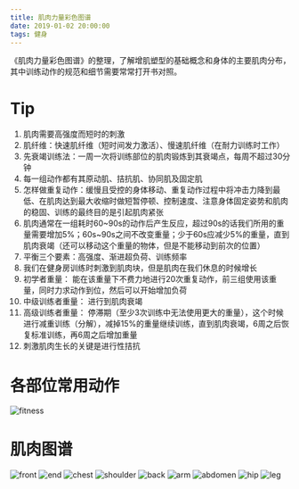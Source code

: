 ```yaml
---
title: 肌肉力量彩色图谱
date: 2019-01-02 20:00:00
tags: 健身
---
```


《肌肉力量彩色图谱》的整理，了解增肌塑型的基础概念和身体的主要肌肉分布，其中训练动作的规范和细节需要常常打开书对照。
<!-- more -->

# Tip
1. 肌肉需要高强度而短时的刺激
2. 肌纤维：快速肌纤维（短时间发力激活）、慢速肌纤维（在耐力训练时工作）
3. 先衰竭训练法：一周一次将训练部位的肌肉锻炼到其衰竭点，每周不超过30分钟
4. 每一组动作都有其原动肌、拮抗肌、协同肌及固定肌
5. 怎样做重复动作：缓慢且受控的身体移动、重复动作过程中将冲击力降到最低、在肌肉达到最大收缩时做短暂停顿、控制速度、注意身体固定姿势和肌肉的稳固、训练的最终目的是引起肌肉紧张
6. 肌肉通常在一组耗时60~90s的动作后产生反应，超过90s的话我们所用的重量需要增加5%；60s~90s之间不改变重量；少于60s应减少5%的重量，直到肌肉衰竭（还可以移动这个重量的物体，但是不能移动到前次的位置）
7. 平衡三个要素：高强度、渐进超负荷、训练频率
8. 我们在健身房训练时刺激到肌肉块，但是肌肉在我们休息的时候增长
9. 初学者重量： 能在该重量下不费力地进行20次重复动作，前三组使用该重量，同时力求动作到位，然后可以开始增加负荷
10. 中级训练者重量： 进行到肌肉衰竭
11. 高级训练者重量： 停滞期（至少3次训练中无法使用更大的重量），这个时候进行减重训练（分解），减掉15%的重量继续训练，直到肌肉衰竭，6周之后恢复标准训练，再6周之后增加重量
12. 刺激肌肉生长的关键是进行性拮抗

# 各部位常用动作
![fitness](http://pkoqd804w.bkt.clouddn.com/fitness/fitness.png)

# 肌肉图谱
![front](http://pkoqd804w.bkt.clouddn.com/fitness/front.jpeg)
![end](http://pkoqd804w.bkt.clouddn.com/fitness/end.jpeg)
![chest](http://pkoqd804w.bkt.clouddn.com/fitness/chest.jpeg)
![shoulder](http://pkoqd804w.bkt.clouddn.com/fitness/shoulder.jpeg)
![back](http://pkoqd804w.bkt.clouddn.com/fitness/back.jpeg)
![arm](http://pkoqd804w.bkt.clouddn.com/fitness/arm.jpeg)
![abdomen](http://pkoqd804w.bkt.clouddn.com/fitness/abdomen.jpeg)
![hip](http://pkoqd804w.bkt.clouddn.com/fitness/hip.jpeg)
![leg](http://pkoqd804w.bkt.clouddn.com/fitness/leg.jpeg)